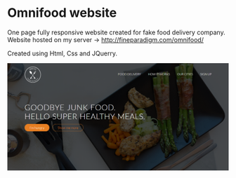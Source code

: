# Omnifood website

One page fully responsive website created for fake food delivery company.
Website hosted on my server -> http://fineparadigm.com/omnifood/

Created using Html, Css and JQuerry.

![omnifood1](https://raw.githubusercontent.com/KubaMikolajczyk/Omnifood-website/master/resources/images/heropage_img.PNG)
